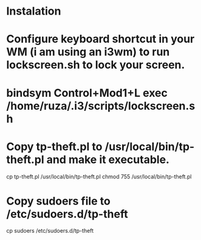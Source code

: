 # Instalation

# Configure keyboard shortcut in your WM (i am using an i3wm) to run lockscreen.sh to lock your screen.
# bindsym Control+Mod1+L exec /home/ruza/.i3/scripts/lockscreen.sh

# Copy tp-theft.pl to /usr/local/bin/tp-theft.pl and make it executable.
cp tp-theft.pl /usr/local/bin/tp-theft.pl
chmod 755 /usr/local/bin/tp-theft.pl

# Copy sudoers file to /etc/sudoers.d/tp-theft
cp sudoers /etc/sudoers.d/tp-theft
